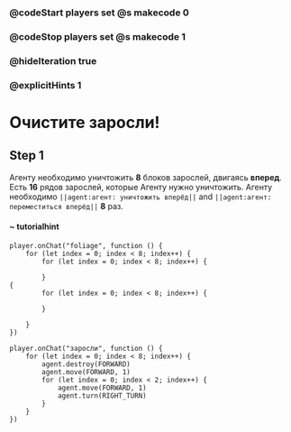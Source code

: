 ### @codeStart players set @s makecode 0
### @codeStop players set @s makecode 1

### @hideIteration true 
### @explicitHints 1


# Очистите заросли!

## Step 1
Агенту необходимо уничтожить **8** блоков зарослей, двигаясь **вперед**. Есть **16** рядов зарослей, которые Агенту нужно уничтожить. Агенту необходимо ``||agent:агент: уничтожить вперёд||`` and ``||agent:агент: переместиться вперёд||`` **8** раз. 
#### ~ tutorialhint 
```blocks
player.onChat("foliage", function () {
    for (let index = 0; index < 8; index++) {
        for (let index = 0; index < 8; index++) {
        	
        }
{
        for (let index = 0; index < 8; index++) {
        	
        }

    }
})

```

```ghost
player.onChat("заросли", function () {
    for (let index = 0; index < 8; index++) {
        agent.destroy(FORWARD)
        agent.move(FORWARD, 1)
        for (let index = 0; index < 2; index++) {
            agent.move(FORWARD, 1)
            agent.turn(RIGHT_TURN)
        }
    }
})
```
